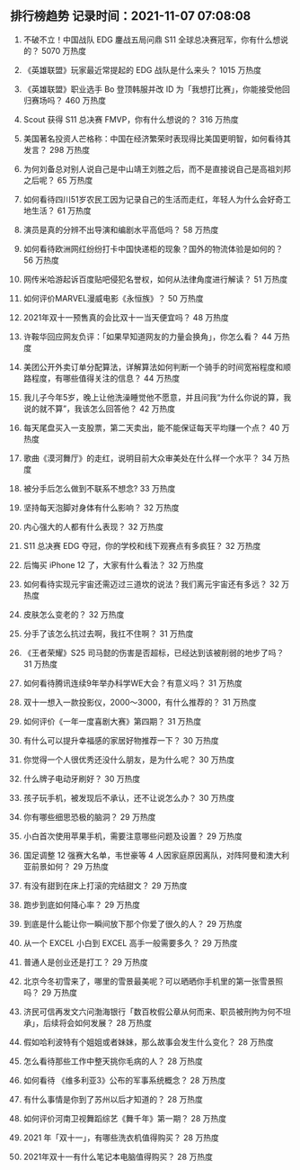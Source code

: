 
## 排行榜趋势 记录时间：2021-11-07 07:08:08
  
  1. 不破不立！中国战队 EDG 鏖战五局问鼎 S11 全球总决赛冠军，你有什么想说的？ 5070 万热度
    
  2. 《英雄联盟》玩家最近常提起的 EDG 战队是什么来头？ 1015 万热度
    
  3. 《英雄联盟》职业选手 Bo 登顶韩服并改 ID 为「我想打比赛」，你能接受他回归赛场吗？ 460 万热度
    
  4. Scout 获得 S11 总决赛 FMVP，你有什么想说的？ 316 万热度
    
  5. 美国著名投资人芒格称：中国在经济繁荣时表现得比美国更明智，如何看待其发言？ 298 万热度
    
  6. 为何刘备总对别人说自己是中山靖王刘胜之后，而不是直接说自己是高祖刘邦之后呢？ 65 万热度
    
  7. 如何看待四川51岁农民工因为记录自己的生活而走红，年轻人为什么会好奇工地生活？ 61 万热度
    
  8. 演员是真的分辨不出导演和编剧水平高低吗？ 58 万热度
    
  9. 如何看待欧洲网红纷纷打卡中国快递柜的现象？国外的物流体验是如何的？ 56 万热度
    
  10. 网传米哈游起诉百度贴吧侵犯名誉权，如何从法律角度进行解读？ 51 万热度
    
  11. 如何评价MARVEL漫威电影《永恒族》？ 50 万热度
    
  12. 2021年双十一预售真的会比双十一当天便宜吗？ 48 万热度
    
  13. 许鞍华回应网友负评：「如果早知道网友的力量会换角」，你怎么看？ 44 万热度
    
  14. 美团公开外卖订单分配算法，详解算法如何判断一个骑手的时间宽裕程度和顺路程度，有哪些值得关注的信息？ 44 万热度
    
  15. 我儿子今年5岁，晚上让他洗澡睡觉他不愿意，并且问我“为什么你说的算，我说的就不算”，我该怎么回答他？ 42 万热度
    
  16. 每天尾盘买入一支股票，第二天卖出，能不能保证每天平均赚一个点？ 40 万热度
    
  17. 歌曲《漠河舞厅》的走红，说明目前大众审美处在什么样一个水平？ 34 万热度
    
  18. 被分手后怎么做到不联系不想念? 33 万热度
    
  19. 坚持每天泡脚对身体有什么影响？ 32 万热度
    
  20. 内心强大的人都有什么表现？ 32 万热度
    
  21. S11 总决赛 EDG 夺冠，你的学校和线下观赛点有多疯狂？ 32 万热度
    
  22. 后悔买 iPhone 12 了，大家有什么看法？ 32 万热度
    
  23. 如何看待实现元宇宙还需迈过三道坎的说法？我们离元宇宙还有多远？ 32 万热度
    
  24. 皮肤怎么变老的？ 32 万热度
    
  25. 分手了该怎么抗过去啊，我扛不住啊？ 31 万热度
    
  26. 《王者荣耀》S25 司马懿的伤害是否超标，已经达到该被削弱的地步了吗？ 31 万热度
    
  27. 如何看待腾讯连续9年举办科学WE大会？有意义吗？ 31 万热度
    
  28. 双十一想入一款投影仪，2000～3000，有什么推荐的？ 31 万热度
    
  29. 如何评价《一年一度喜剧大赛》第四期？ 31 万热度
    
  30. 有什么可以提升幸福感的家居好物推荐一下？ 30 万热度
    
  31. 你觉得一个人很优秀还没什么朋友，是为什么呢？ 30 万热度
    
  32. 什么牌子电动牙刷好？ 30 万热度
    
  33. 孩子玩手机，被发现后不承认，还不让说怎么办？ 30 万热度
    
  34. 你有哪些细思恐极的脑洞？ 29 万热度
    
  35. 小白首次使用苹果手机，需要注意哪些问题及设置？ 29 万热度
    
  36. 国足调整 12 强赛大名单，韦世豪等 4 人因家庭原因离队，对阵阿曼和澳大利亚前景如何？ 29 万热度
    
  37. 有没有甜到在床上打滚的完结甜文？ 29 万热度
    
  38. 跑步到底如何降心率？ 29 万热度
    
  39. 到底是什么能让你一瞬间放下那个你爱了很久的人？ 29 万热度
    
  40. 从一个 EXCEL 小白到 EXCEL 高手一般需要多久？ 29 万热度
    
  41. 普通人是创业还是打工？ 29 万热度
    
  42. 北京今冬初雪来了，哪里的雪景最美呢？可以晒晒你手机里的第一张雪景照吗？ 29 万热度
    
  43. 济民可信再发文六问渤海银行「数百枚假公章从何而来、职员被刑拘为何不坦承」，后续将会如何发展？ 28 万热度
    
  44. 假如哈利波特有个姐姐或者妹妹，那么故事会发生什么变化？ 28 万热度
    
  45. 怎么看待那些工作中整天挑你毛病的人？ 28 万热度
    
  46. 如何看待 《维多利亚3》公布的军事系统概念？ 28 万热度
    
  47. 有什么事情是你到了苏州以后才知道的？ 28 万热度
    
  48. 如何评价河南卫视舞蹈综艺《舞千年》第一期？ 28 万热度
    
  49. 2021 年「双十一」，有哪些洗衣机值得购买？ 28 万热度
    
  50. 2021年双十一有什么笔记本电脑值得购买？ 28 万热度
    
